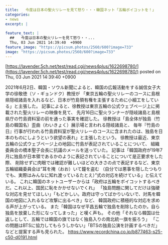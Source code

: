 ```yaml
---
title:   今度は日本の聖火リレーを見て怒り・・・韓国ネット「五輪ボイコットを！」  
categories:
- news
excerpt: |
  
feature_text: |
  ##   今度は日本の聖火リレーを見て怒り・・...
  Thu, 03 Jun 2021 14:39:40  +0900
feature_image: "https://picsum.photos/2560/600?image=733"
image: "https://picsum.photos/2560/600?image=733"
---
```


[https://lavender.5ch.net/test/read.cgi/news4plus/1622698780/](https://lavender.5ch.net/test/read.cgi/news4plus/1622698780/)
posted on Thu, 03 Jun 2021 14:39:40  +0900

<!--more-->

2021年6月2日、韓国・ソウル新聞によると、韓国の広報活動をする誠信女子大学の徐敬徳（ソ・ギョンドク）教授が 「東京五輪の聖火リレーのコースに島根県隠岐諸島を入れるなど、日本が竹島領有権を主張するために小細工をしている」と主張した。 記事によると、徐教授は東京五輪の公式ウェブページ上に掲載された聖火リレーの映像を見て、 先月16日に聖火ランナーが隠岐諸島と島根県庁の竹島資料室の前を通った事実を確認した。 徐教授は「島全体が独島（竹島の韓国名）歪曲（わいきょく）展示場と言われる隠岐諸島と、 毎年『竹島の日』行事が行われる竹島資料室が聖火リレーのコースに含まれたのは、独島を日本のものにしようという欲望の表れ」と主張したという。 徐教授は最近、東京五輪の公式ウェブページ上の地図に竹島が表記されていることについて、 組織委員会の橋本聖子会長に抗議のメールを送っていた。 記事は「韓国政府が19年7月に独島が日本領であるかのように表記されていることについて是正要求をした際、 削除せずに肉眼では確認が難しいほどの大きさの点で表記するなど、東京五輪組織委員会は“耳を掩（おお）いて鐘を盗む （自分では悪事を隠したつもりでも、実際はみんなに知れ渡っているたとえ）”式の対応を続けている」と伝えている。 これに韓国のネットユーザーからは「政府は五輪をボイコットするべきだ。これ以上、国民に恥をかかせないでくれ」 「独島問題に関してだけは強硬な対応を見せてほしい」「もどかしい。政府は守ってばかりいないで、対馬を韓国の地図に入れるなど攻撃に出るべき」など、 韓国政府に積極的な対応を求める声が上がっている。 また「韓国はなぜ平昌五輪で独島を削除したのか。自ら独島を放棄した形になってしまった」と嘆く声も。 その他「それなら韓国は仕返しとして、五輪では韓国の旗ではなく独島入りの南北統一旗を振ろう」 「この問題はBTSに協力してもらうしかない」「BTSの独島公演を計画するべきだ」などと提案する声も見られた。 https://www.recordchina.co.jp/b877463-s25-c50-d0191.html

